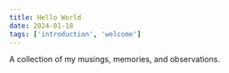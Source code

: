 ```yaml
---
title: Hello World
date: 2024-01-18
tags: ['introduction', 'welcome']
---
```


A collection of my musings, memories, and observations.